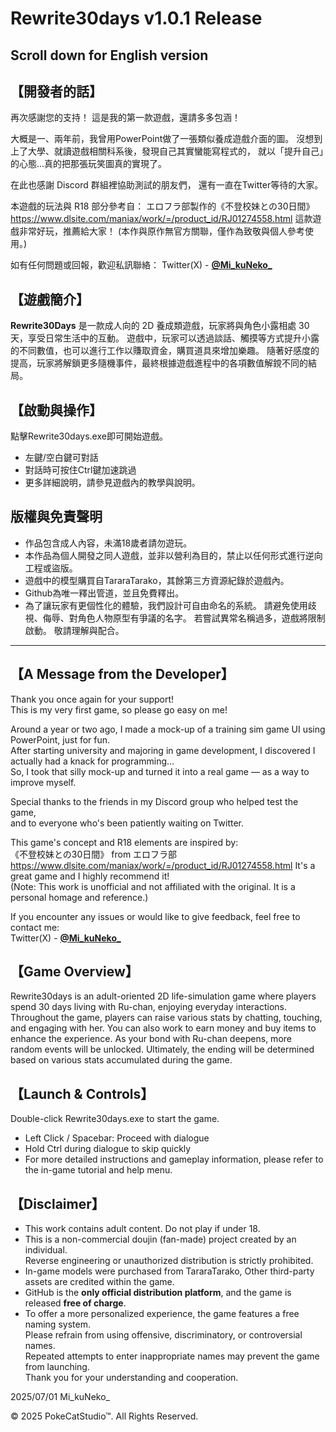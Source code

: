 # Rewrite30days v1.0.1 Release
## Scroll down for English version

## 【開發者的話】
再次感謝您的支持！
這是我的第一款遊戲，還請多多包涵！

大概是一、兩年前，我曾用PowerPoint做了一張類似養成遊戲介面的圖。
沒想到上了大學、就讀遊戲相關科系後，發現自己其實蠻能寫程式的，
就以「提升自己」的心態...真的把那張玩笑圖真的實現了。

在此也感謝 Discord 群組裡協助測試的朋友們，
還有一直在Twitter等待的大家。

本遊戲的玩法與 R18 部分參考自：
エロフラ部製作的《不登校妹との30日間》
https://www.dlsite.com/maniax/work/=/product_id/RJ01274558.html
這款遊戲非常好玩，推薦給大家！
(本作與原作無官方關聯，僅作為致敬與個人參考使用。)

如有任何問題或回報，歡迎私訊聯絡：
Twitter(X) - [**@Mi_kuNeko_**](https://twitter.com/Mi_kuNeko_)

## 【遊戲簡介】
**Rewrite30Days** 是一款成人向的 2D 養成類遊戲，玩家將與角色小露相處 30 天，享受日常生活中的互動。
遊戲中，玩家可以透過談話、觸摸等方式提升小露的不同數值，也可以進行工作以賺取資金，購買道具來增加樂趣。
隨著好感度的提高，玩家將解鎖更多隨機事件，最終根據遊戲進程中的各項數值解鎲不同的結局。

## 【啟動與操作】
點擊Rewrite30days.exe即可開始遊戲。
- 左鍵/空白鍵可對話
- 對話時可按住Ctrl鍵加速跳過
- 更多詳細說明，請參見遊戲內的教學與說明。

## 版權與免責聲明
- 作品包含成人內容，未滿18歲者請勿遊玩。
- 本作品為個人開發之同人遊戲，並非以營利為目的，禁止以任何形式進行逆向工程或盜版。
- 遊戲中的模型購買自TararaTarako，其餘第三方資源紀錄於遊戲內。
- Github為唯一釋出管道，並且免費釋出。
- 為了讓玩家有更個性化的體驗，我們設計可自由命名的系統。
請避免使用歧視、侮辱、對角色人物原型有爭議的名字。
若嘗試異常名稱過多，遊戲將限制啟動。
敬請理解與配合。

--------

## 【A Message from the Developer】
Thank you once again for your support!  
This is my very first game, so please go easy on me!

Around a year or two ago, I made a mock-up of a training sim game UI using PowerPoint, just for fun.  
After starting university and majoring in game development, I discovered I actually had a knack for programming...  
So, I took that silly mock-up and turned it into a real game — as a way to improve myself.

Special thanks to the friends in my Discord group who helped test the game,  
and to everyone who's been patiently waiting on Twitter.

This game's concept and R18 elements are inspired by:  
《不登校妹との30日間》 from エロフラ部
https://www.dlsite.com/maniax/work/=/product_id/RJ01274558.html
It's a great game and I highly recommend it!  
(Note: This work is unofficial and not affiliated with the original. It is a personal homage and reference.)

If you encounter any issues or would like to give feedback, feel free to contact me:  
Twitter(X) - [**@Mi_kuNeko_**](https://twitter.com/Mi_kuNeko_)

## 【Game Overview】
Rewrite30days is an adult-oriented 2D life-simulation game where players spend 30 days living with Ru-chan, enjoying everyday interactions.
Throughout the game, players can raise various stats by chatting, touching, and engaging with her. You can also work to earn money and buy items to enhance the experience.
As your bond with Ru-chan deepens, more random events will be unlocked. Ultimately, the ending will be determined based on various stats accumulated during the game.

## 【Launch & Controls】
Double-click Rewrite30days.exe to start the game.
- Left Click / Spacebar: Proceed with dialogue  
- Hold Ctrl during dialogue to skip quickly  
- For more detailed instructions and gameplay information, please refer to the in-game tutorial and help menu.

## 【Disclaimer】
- This work contains adult content. Do not play if under 18.
- This is a non-commercial doujin (fan-made) project created by an individual.  
  Reverse engineering or unauthorized distribution is strictly prohibited.
- In-game models were purchased from TararaTarako, Other third-party assets are credited within the game.
- GitHub is the **only official distribution platform**, and the game is released **free of charge**.
- To offer a more personalized experience, the game features a free naming system.  
  Please refrain from using offensive, discriminatory, or controversial names.  
  Repeated attempts to enter inappropriate names may prevent the game from launching.  
  Thank you for your understanding and cooperation.

2025/07/01
Mi_kuNeko_

© 2025 PokeCatStudio™. All Rights Reserved.
